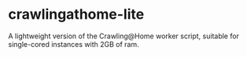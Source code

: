 # crawlingathome-lite
A lightweight version of the Crawling@Home worker script, suitable for single-cored instances with 2GB of ram.
